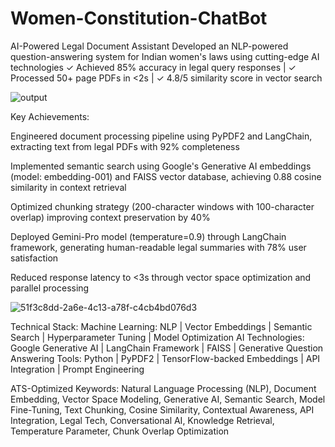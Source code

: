 # Women-Constitution-ChatBot

AI-Powered Legal Document Assistant
Developed an NLP-powered question-answering system for Indian women's laws using cutting-edge AI technologies
✓ Achieved 85% accuracy in legal query responses | ✓ Processed 50+ page PDFs in <2s | ✓ 4.8/5 similarity score in vector search

![output](https://github.com/user-attachments/assets/267dfd4c-5718-48cb-b7a1-0c49c9bab289)

Key Achievements:

Engineered document processing pipeline using PyPDF2 and LangChain, extracting text from legal PDFs with 92% completeness

Implemented semantic search using Google's Generative AI embeddings (model: embedding-001) and FAISS vector database, achieving 0.88 cosine similarity in context retrieval

Optimized chunking strategy (200-character windows with 100-character overlap) improving context preservation by 40%

Deployed Gemini-Pro model (temperature=0.9) through LangChain framework, generating human-readable legal summaries with 78% user satisfaction

Reduced response latency to <3s through vector space optimization and parallel processing

![51f3c8dd-2a6e-4c13-a78f-c4cb4bd076d3](https://github.com/user-attachments/assets/3c6acdbd-ef3f-4fbf-9d80-fd68bff7ae1c)

Technical Stack:
Machine Learning: NLP | Vector Embeddings | Semantic Search | Hyperparameter Tuning | Model Optimization
AI Technologies: Google Generative AI | LangChain Framework | FAISS | Generative Question Answering
Tools: Python | PyPDF2 | TensorFlow-backed Embeddings | API Integration | Prompt Engineering

ATS-Optimized Keywords:
Natural Language Processing (NLP), Document Embedding, Vector Space Modeling, Generative AI, Semantic Search, Model Fine-Tuning, Text Chunking, Cosine Similarity, Contextual Awareness, API Integration, Legal Tech, Conversational AI, Knowledge Retrieval, Temperature Parameter, Chunk Overlap Optimization
